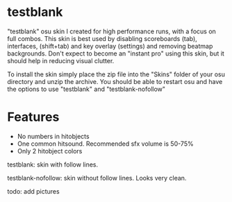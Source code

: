 # testblank
"testblank" osu skin I created for high performance runs, with a focus on full combos.
This skin is best used by disabling scoreboards (tab), interfaces, (shift+tab) and key overlay (settings) and removing beatmap backgrounds. Don't expect to become an "instant pro" using this skin, but it should help in reducing visual clutter.

To install the skin simply place the zip file into the "Skins" folder of your osu directory and unzip the archive. You should be able to restart osu and have the options to use "testblank" and "testblank-nofollow"

# Features
- No numbers in hitobjects
- One common hitsound. Recommended sfx volume is 50-75%
- Only 2 hitobject colors

testblank: skin with follow lines.

testblank-nofollow: skin without follow lines. Looks very clean.

todo: add pictures
